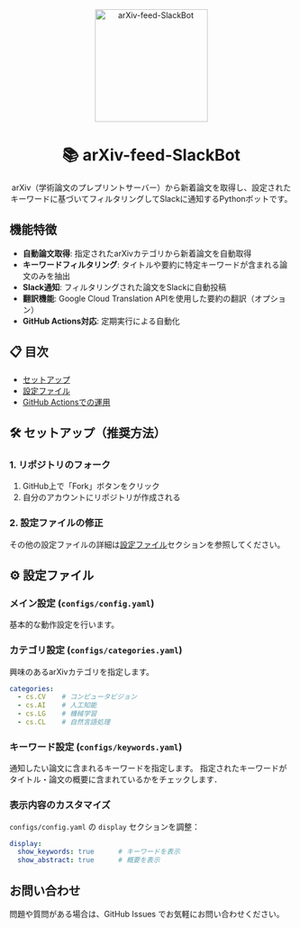 <div align="center">

<img src="https://taiga10969.github.io/images/arXiv-feed-SlackBot.png" alt="arXiv-feed-SlackBot" width="200" height="200">

# 📚 arXiv-feed-SlackBot

arXiv（学術論文のプレプリントサーバー）から新着論文を取得し、設定されたキーワードに基づいてフィルタリングしてSlackに通知するPythonボットです。

</div>

## 機能特徴

- **自動論文取得**: 指定されたarXivカテゴリから新着論文を自動取得
- **キーワードフィルタリング**: タイトルや要約に特定キーワードが含まれる論文のみを抽出
- **Slack通知**: フィルタリングされた論文をSlackに自動投稿
- **翻訳機能**: Google Cloud Translation APIを使用した要約の翻訳（オプション）
- **GitHub Actions対応**: 定期実行による自動化







## 📋 目次

- [セットアップ](#セットアップ)
- [設定ファイル](#設定ファイル)
- [GitHub Actionsでの運用](#github-actionsでの運用)

## 🛠️ セットアップ（推奨方法）

### 1. リポジトリのフォーク

1. GitHub上で「Fork」ボタンをクリック
2. 自分のアカウントにリポジトリが作成される


### 2. 設定ファイルの修正

その他の設定ファイルの詳細は[設定ファイル](#設定ファイル)セクションを参照してください。



## ⚙️ 設定ファイル

### メイン設定 (`configs/config.yaml`)
基本的な動作設定を行います。

### カテゴリ設定 (`configs/categories.yaml`)

興味のあるarXivカテゴリを指定します。

```yaml
categories:
  - cs.CV    # コンピュータビジョン
  - cs.AI    # 人工知能
  - cs.LG    # 機械学習
  - cs.CL    # 自然言語処理
```

### キーワード設定 (`configs/keywords.yaml`)

通知したい論文に含まれるキーワードを指定します。
指定されたキーワードがタイトル・論文の概要に含まれているかをチェックします．



### 表示内容のカスタマイズ

`configs/config.yaml` の `display` セクションを調整：

```yaml
display:
  show_keywords: true      # キーワードを表示
  show_abstract: true      # 概要を表示
```


## お問い合わせ

問題や質問がある場合は、GitHub Issues でお気軽にお問い合わせください。